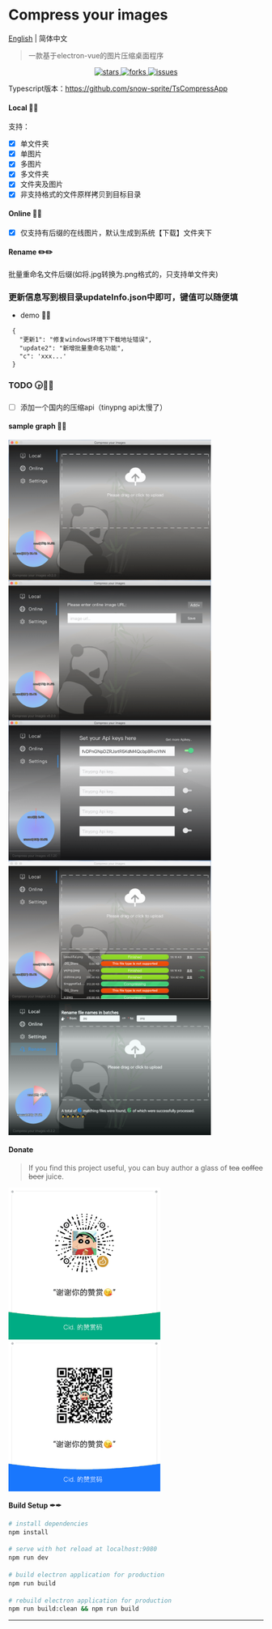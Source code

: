 # Compress your images

[English](./README.md) | 简体中文

> 一款基于electron-vue的图片压缩桌面程序

<p align="center">
  <a href="https://github.com/snow-sprite/CompressApp/stargazers" target="_blank">
    <img alt="stars" src="https://img.shields.io/github/stars/snow-sprite/CompressApp?color=success&logo=github&style=flat-square" />
  </a>

  <a href="https://github.com/snow-sprite/CompressApp/network/members" target="_blank">
    <img alt="forks" src="https://img.shields.io/github/forks/snow-sprite/CompressApp?color=yellow&logo=github&style=flat-square" />
  </a>

  <a href="https://github.com/snow-sprite/CompressApp/issues" target="_blank">
    <img alt="issues" src="https://img.shields.io/github/issues/snow-sprite/CompressApp?color=important&logo=Issuu&logoColor=white&style=flat-square" />
  </a>
</p>

Typescript版本：<https://github.com/snow-sprite/TsCompressApp>

#### Local 🚀🚀

支持：
- [x] 单文件夹
- [x] 单图片
- [x] 多图片
- [x] 多文件夹 
- [x] 文件夹及图片
- [x] 非支持格式的文件原样拷贝到目标目录

#### Online 🚅🚅

- [x] 仅支持有后缀的在线图片，默认生成到系统【下载】文件夹下

#### Rename ✏️✏️
批量重命名文件后缀(如将.jpg转换为.png格式的，只支持单文件夹)

### 更新信息写到根目录updateInfo.json中即可，键值可以随便填
 - demo 🍐🍐
 ```
  {
    "更新1": "修复windows环境下下载地址错误",
    "update2": "新增批量重命名功能",
    "c": 'xxx...'
  }
 ```

### TODO 🕞🚦🚧
- [ ] 添加一个国内的压缩api（tinypng api太慢了）

#### sample graph 📌📌

<!-- ![Local](https://github.com/snow-sprite/CompressApp/blob/master/demo/Local.min.png?raw=true)

![Online](https://github.com/snow-sprite/CompressApp/blob/master/demo/Online.min.png?raw=true)

![Settings](https://github.com/snow-sprite/CompressApp/blob/master/demo/Settings.min.png?raw=true)

![Compressed](https://github.com/snow-sprite/CompressApp/blob/master/demo/Compressed.min.png?raw=true) -->
<span><img align="center" alt="Local" title="Local" src="https://github.com/snow-sprite/CompressApp/blob/master/demo/Local.min.png?raw=true" width="400px" /></span>
<span><img align="center" alt="Online" title="Online" src="https://github.com/snow-sprite/CompressApp/blob/master/demo/Online.min.png?raw=true" width="400px" /></span>
<span><img align="center" alt="Settings" title="Settings" src="https://github.com/snow-sprite/CompressApp/blob/master/demo/Settings.min.png?raw=true" width="400px" /></span>
<span><img align="center" alt="Compressed" title="Compressed" src="https://github.com/snow-sprite/CompressApp/blob/master/demo/Compressed.min.png?raw=true" width="400px" /></span>
<span><img align="center" alt="Rename" title="Compressed" src="https://github.com/snow-sprite/CompressApp/blob/master/demo/Rename.min.png?raw=true" width="400px" /></span>
#### Donate
> If you find this project useful, you can buy author a glass of ~~tea~~ ~~coffee~~ ~~beer~~ juice.

<span><img align="center" alt="WeChat" title="WeChat" src="https://raw.githubusercontent.com/snow-sprite/picGoPublic/master/github-imgs/wechat.png" width="300px" height="300px" /></span>
<span><img align="center" alt="Alipay" title="Alipay" src="https://raw.githubusercontent.com/snow-sprite/picGoPublic/master/github-imgs/alipay.png" width="300px" height="300px" /></span>



#### Build Setup ✒✒

``` bash
# install dependencies
npm install

# serve with hot reload at localhost:9080
npm run dev

# build electron application for production
npm run build

# rebuild electron application for production
npm run build:clean && npm run build

```
---
